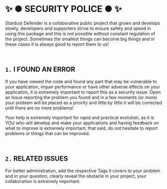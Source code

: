 ﻿<br/>
<h1>✨ ● SECURITY POLICE ● ✨</h1>

Stardust Defender is a collaborative public project that grows and develops slowly, developers and supporters strive to ensure safety and speed in using this package and this is not possible without constant regulation of the project. Sometimes the smallest things can become big things and in these cases it is always good to report them to us!

<br/>

## `1.` I FOUND AN ERROR
If you have viewed the code and found any part that may be vulnerable to your application, impair performance or have other adverse effects on your application, it is extremely important to report this as a security issue. Open an Issue reporting the problem you found and in a few moments (or more) your problem will be placed as a priority and little by little it will be corrected until there are no more problems!

Your help is extremely important for rapid and practical evolution, as it is YOU who will develop and make your applications and having feedback on what to improve is extremely important, that said, do not hesitate to report problems or things that can be improved.

<br/>

## `2.` RELATED ISSUES
For better administration, add the respective Tags it covers to your problem and in your question, clearly reveal the obstacle in your project, your collaboration is extremely important.